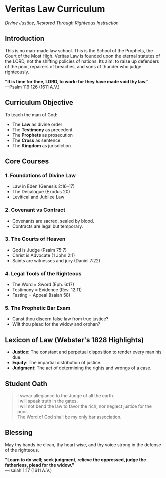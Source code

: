 # Veritas Law Curriculum  
*Divine Justice, Restored Through Righteous Instruction*

## Introduction

This is no man-made law school. This is the School of the Prophets, the Court of the Most High. Veritas Law is founded upon the eternal statutes of the LORD, not the shifting policies of nations. Its aim: to raise up defenders of the poor, repairers of breaches, and sons of thunder who judge righteously.

**"It is time for thee, LORD, to work: for they have made void thy law."**  
—Psalm 119:126 (1611 A.V.)

## Curriculum Objective

To teach the man of God:
- The **Law** as divine order
- The **Testimony** as precedent
- The **Prophets** as prosecution
- The **Cross** as sentence
- The **Kingdom** as jurisdiction

## Core Courses

### 1. Foundations of Divine Law
- Law in Eden (Genesis 2:16–17)
- The Decalogue (Exodus 20)
- Levitical and Jubilee Law

### 2. Covenant vs Contract
- Covenants are sacred, sealed by blood.
- Contracts are legal but temporary.

### 3. The Courts of Heaven
- God is Judge (Psalm 75:7)
- Christ is Advocate (1 John 2:1)
- Saints are witnesses and jury (Daniel 7:22)

### 4. Legal Tools of the Righteous
- The Word = Sword (Eph. 6:17)
- Testimony = Evidence (Rev. 12:11)
- Fasting = Appeal (Isaiah 58)

### 5. The Prophetic Bar Exam
- Canst thou discern false law from true justice?
- Wilt thou plead for the widow and orphan?

## Lexicon of Law (Webster's 1828 Highlights)

- **Justice**: The constant and perpetual disposition to render every man his due.
- **Equity**: The impartial distribution of justice.
- **Judgment**: The act of determining the rights and wrongs of a case.

## Student Oath

> I swear allegiance to the Judge of all the earth.  
> I will speak truth in the gates.  
> I will not bend the law to favor the rich, nor neglect justice for the poor.  
> The Word of God shall be my only bar association.

## Blessing

May thy hands be clean, thy heart wise, and thy voice strong in the defense of the righteous.

**"Learn to do well; seek judgment, relieve the oppressed, judge the fatherless, plead for the widow."**  
—Isaiah 1:17 (1611 A.V.)